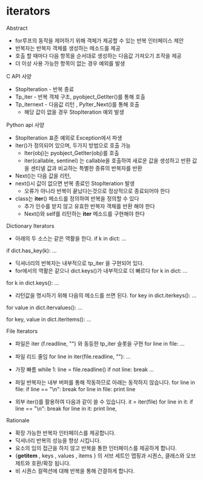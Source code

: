 # iterators


Abstract
* for루프의 동작을 제어하기 위해 객체가 제공할 수 있는 반복 인터페이스 제안
* 반복자는 반복자 객체를 생성하는 메소드를 제공
* 호출 할 때마다 다음 항목을 순서대로 생성하는 다음값 가져오기 조작을 제공
* 더 이상 사용 가능한 항목이 없는 경우 예외를 발생


C API 사양
* StopIteration - 반복 종료 
* Tp_iter - 반복 객체 구조, pyobject_GetIter()를 통해 호출
* Tp_iternext - 다음값 리턴 , PyIter_Next()를 통해 호출
    * 해당 값이 없을 경우 StopIteration 예외 발생


Python api 사양
* StopIteration 표준 예외로 Exception에서 파생
* Iter()가 정의되어 있으며, 두가지 방법으로 호출 가능
    * Iter(obj)는 pyobject_GetIter(obj)를 호출
    * iter(callable, sentinel) 는 callable을 호출하여 새로운 값을 생성하고 반환 값을 센티넬 값과 비교하는 특별한 종류의 반복자를 반환
* Next()는 다음 값을 리턴, 
* next()시 값이 없으면 반복 종료인 StopIteration 발생
    * 오류가 아니라 반복이 끝났다는것으로 정상적으로 종료되어야 한다
* class는 __iter__() 메소드를 정의하여 반복을 정의할 수 있다
    * 추가 인수를 받지 않고 유효한 반복자 객체를 반환 해야 한다
    * Next()와 self를 리턴하는 __iter__ 메소드를 구현해야 한다



Dictionary Iterators

* 아래의 두 소스는 같은 역활을 한다. 
if k in dict: ...

if dict.has_key(k): ...


* 딕셔너리의 반복자는 내부적으로 tp_iter 을 구현되어 있다. 
* for에서의 역활은 같으나 dict.keys()가 내부적으로 더 빠르다
for k in dict: ...

for k in dict.keys(): ...


* 리턴값을 명시하기 위해 다음의 메소드를 쓰면 된다. 
for key in dict.iterkeys(): ...

for value in dict.itervalues(): ...

for key, value in dict.iteritems(): ...



File Iterators

* 파일은 iter (f.readline, "") 와 동등한 tp_iter 슬롯을 구현
for line in file:
    …

* 파일 리드 줄임
for line in iter(file.readline, ""):
    …

* 가장 빠름
while 1:
    line = file.readline()
    if not line:
        break
    ...


* 파일 반복자는 내부 버퍼를 통해 작동하므로 아래는 동작하지 않습니다. 
for line in file:
    if line == "\n":
        break
for line in file:
   print line
* 외부 iter()를 활용하여 다음과 같이 쓸 수 있습니다.
it = iter(file)
for line in it:
    if line == "\n":
        break
for line in it:
    print line,



Rationale
* 확장 가능한 반복자 인터페이스를 제공합니다. 
* 딕셔너리 반복의 성능을 향상 시킵니다. 
* 요소의 임의 접근을 하지 않고 반복을 통한 인터페이스를 제공하게 합니다.
* {__getitem__ , keys , values , items } 의 서브 세트인 맵핑과 시퀀스,  클래스와 오브제트와 호환/확장 됩니다. 
* 비 시퀀스 컬렉션에 대해 반복을 통해 간결하게 합니다. 


